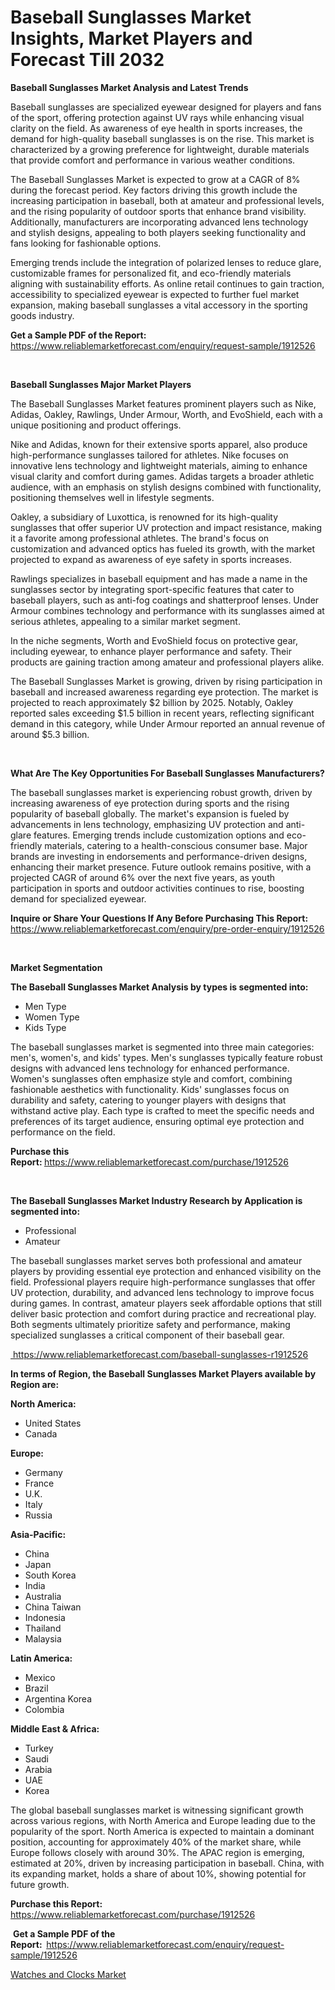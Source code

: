 <p><h1>Baseball Sunglasses Market Insights, Market Players and Forecast Till 2032</h1></p><p><strong>Baseball Sunglasses Market Analysis and Latest Trends</strong></p>
<p><p>Baseball sunglasses are specialized eyewear designed for players and fans of the sport, offering protection against UV rays while enhancing visual clarity on the field. As awareness of eye health in sports increases, the demand for high-quality baseball sunglasses is on the rise. This market is characterized by a growing preference for lightweight, durable materials that provide comfort and performance in various weather conditions.</p><p>The Baseball Sunglasses Market is expected to grow at a CAGR of 8% during the forecast period. Key factors driving this growth include the increasing participation in baseball, both at amateur and professional levels, and the rising popularity of outdoor sports that enhance brand visibility. Additionally, manufacturers are incorporating advanced lens technology and stylish designs, appealing to both players seeking functionality and fans looking for fashionable options.</p><p>Emerging trends include the integration of polarized lenses to reduce glare, customizable frames for personalized fit, and eco-friendly materials aligning with sustainability efforts. As online retail continues to gain traction, accessibility to specialized eyewear is expected to further fuel market expansion, making baseball sunglasses a vital accessory in the sporting goods industry.</p></p>
<p><strong>Get a Sample PDF of the Report:&nbsp;</strong> <a href="https://www.reliablemarketforecast.com/enquiry/request-sample/1912526?utm_campaign=1130&utm_medium=2&utm_source=Github&utm_content=ia&utm_term=09022025&utm_id=baseball-sunglasses">https://www.reliablemarketforecast.com/enquiry/request-sample/1912526</a></p>
<p>&nbsp;</p>
<p><strong>Baseball Sunglasses Major Market Players</strong></p>
<p><p>The Baseball Sunglasses Market features prominent players such as Nike, Adidas, Oakley, Rawlings, Under Armour, Worth, and EvoShield, each with a unique positioning and product offerings. </p><p>Nike and Adidas, known for their extensive sports apparel, also produce high-performance sunglasses tailored for athletes. Nike focuses on innovative lens technology and lightweight materials, aiming to enhance visual clarity and comfort during games. Adidas targets a broader athletic audience, with an emphasis on stylish designs combined with functionality, positioning themselves well in lifestyle segments.</p><p>Oakley, a subsidiary of Luxottica, is renowned for its high-quality sunglasses that offer superior UV protection and impact resistance, making it a favorite among professional athletes. The brand's focus on customization and advanced optics has fueled its growth, with the market projected to expand as awareness of eye safety in sports increases.</p><p>Rawlings specializes in baseball equipment and has made a name in the sunglasses sector by integrating sport-specific features that cater to baseball players, such as anti-fog coatings and shatterproof lenses. Under Armour combines technology and performance with its sunglasses aimed at serious athletes, appealing to a similar market segment.</p><p>In the niche segments, Worth and EvoShield focus on protective gear, including eyewear, to enhance player performance and safety. Their products are gaining traction among amateur and professional players alike.</p><p>The Baseball Sunglasses Market is growing, driven by rising participation in baseball and increased awareness regarding eye protection. The market is projected to reach approximately $2 billion by 2025. Notably, Oakley reported sales exceeding $1.5 billion in recent years, reflecting significant demand in this category, while Under Armour reported an annual revenue of around $5.3 billion.</p></p>
<p>&nbsp;</p>
<p><strong>What Are The Key Opportunities For Baseball Sunglasses Manufacturers?</strong></p>
<p><p>The baseball sunglasses market is experiencing robust growth, driven by increasing awareness of eye protection during sports and the rising popularity of baseball globally. The market's expansion is fueled by advancements in lens technology, emphasizing UV protection and anti-glare features. Emerging trends include customization options and eco-friendly materials, catering to a health-conscious consumer base. Major brands are investing in endorsements and performance-driven designs, enhancing their market presence. Future outlook remains positive, with a projected CAGR of around 6% over the next five years, as youth participation in sports and outdoor activities continues to rise, boosting demand for specialized eyewear.</p></p>
<p><strong>Inquire or Share Your Questions If Any Before Purchasing This Report:</strong> <a href="https://www.reliablemarketforecast.com/enquiry/pre-order-enquiry/1912526?utm_campaign=1130&utm_medium=2&utm_source=Github&utm_content=ia&utm_term=09022025&utm_id=baseball-sunglasses">https://www.reliablemarketforecast.com/enquiry/pre-order-enquiry/1912526</a></p>
<p>&nbsp;</p>
<p><strong>Market Segmentation</strong></p>
<p><strong>The Baseball Sunglasses Market Analysis by types is segmented into:</strong></p>
<p><ul><li>Men Type</li><li>Women Type</li><li>Kids Type</li></ul></p>
<p><p>The baseball sunglasses market is segmented into three main categories: men's, women's, and kids' types. Men's sunglasses typically feature robust designs with advanced lens technology for enhanced performance. Women's sunglasses often emphasize style and comfort, combining fashionable aesthetics with functionality. Kids' sunglasses focus on durability and safety, catering to younger players with designs that withstand active play. Each type is crafted to meet the specific needs and preferences of its target audience, ensuring optimal eye protection and performance on the field.</p></p>
<p><strong>Purchase this Report:&nbsp;</strong><a href="https://www.reliablemarketforecast.com/purchase/1912526?utm_campaign=1130&utm_medium=2&utm_source=Github&utm_content=ia&utm_term=09022025&utm_id=baseball-sunglasses">https://www.reliablemarketforecast.com/purchase/1912526</a></p>
<p>&nbsp;</p>
<p><strong>The Baseball Sunglasses Market Industry Research by Application is segmented into:</strong></p>
<p><ul><li>Professional</li><li>Amateur</li></ul></p>
<p><p>The baseball sunglasses market serves both professional and amateur players by providing essential eye protection and enhanced visibility on the field. Professional players require high-performance sunglasses that offer UV protection, durability, and advanced lens technology to improve focus during games. In contrast, amateur players seek affordable options that still deliver basic protection and comfort during practice and recreational play. Both segments ultimately prioritize safety and performance, making specialized sunglasses a critical component of their baseball gear.</p></p>
<p><a href="https://www.reliablemarketforecast.com/baseball-sunglasses-r1912526?utm_campaign=1130&utm_medium=2&utm_source=Github&utm_content=ia&utm_term=09022025&utm_id=baseball-sunglasses">&nbsp;https://www.reliablemarketforecast.com/baseball-sunglasses-r1912526</a></p>
<p><strong>In terms of Region, the Baseball Sunglasses Market Players available by Region are:</strong></p>
<p>
    <p> <strong> North America: </strong>
        <ul>
            <li>United States</li>
            <li>Canada</li>
        </ul>
        </p> 
    <p> <strong> Europe: </strong>
        <ul>
            <li>Germany</li>
            <li>France</li>
            <li>U.K.</li>
            <li>Italy</li>
            <li>Russia</li>
        </ul>
        </p> 
    <p> <strong> Asia-Pacific: </strong>
        <ul>
            <li>China</li>
            <li>Japan</li>
            <li>South Korea</li>
            <li>India</li>
            <li>Australia</li>
            <li>China Taiwan</li>
            <li>Indonesia</li>
            <li>Thailand</li>
            <li>Malaysia</li>
        </ul>
        </p> 
    <p> <strong> Latin America: </strong>
        <ul>
            <li>Mexico</li>
            <li>Brazil</li>
            <li>Argentina Korea</li>
            <li>Colombia</li>
        </ul>
        </p> 
    <p> <strong> Middle East & Africa: </strong>
        <ul>
            <li>Turkey</li>
            <li>Saudi</li>
            <li>Arabia</li>
            <li>UAE</li>
            <li>Korea</li>
        </ul>
    </p>
    </p>
<p><p>The global baseball sunglasses market is witnessing significant growth across various regions, with North America and Europe leading due to the popularity of the sport. North America is expected to maintain a dominant position, accounting for approximately 40% of the market share, while Europe follows closely with around 30%. The APAC region is emerging, estimated at 20%, driven by increasing participation in baseball. China, with its expanding market, holds a share of about 10%, showing potential for future growth.</p></p>
<p><strong>Purchase this Report: </strong><a href="https://www.reliablemarketforecast.com/purchase/1912526?utm_campaign=1130&utm_medium=2&utm_source=Github&utm_content=ia&utm_term=09022025&utm_id=baseball-sunglasses">https://www.reliablemarketforecast.com/purchase/1912526</a></p>
<p>&nbsp;<strong>Get a Sample PDF of the Report:&nbsp;&nbsp;</strong><a href="https://www.reliablemarketforecast.com/enquiry/request-sample/1912526?utm_campaign=1130&utm_medium=2&utm_source=Github&utm_content=ia&utm_term=09022025&utm_id=baseball-sunglasses">https://www.reliablemarketforecast.com/enquiry/request-sample/1912526</a></p>
<p><strong></strong></p>
<p><p><a href="https://github.com/RickHolmes3/Market-Research-Report-List-7/blob/main/watches-and-clocks-market.md?utm_campaign=1130&utm_medium=2&utm_source=Github&utm_content=ia&utm_term=09022025&utm_id=baseball-sunglasses">Watches and Clocks Market</a></p></p>